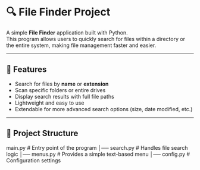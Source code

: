 # 🔍 File Finder Project

A simple **File Finder** application built with Python.  
This program allows users to quickly search for files within a directory or the entire system, making file management faster and easier.

---

## 📌 Features
- Search for files by **name** or **extension**
- Scan specific folders or entire drives
- Display search results with full file paths
- Lightweight and easy to use
- Extendable for more advanced search options (size, date modified, etc.)

---

## 📂 Project Structure
main.py # Entry point of the program
│── search.py # Handles file search logic
│── menus.py # Provides a simple text-based menu
│── config.py # Configuration settings
